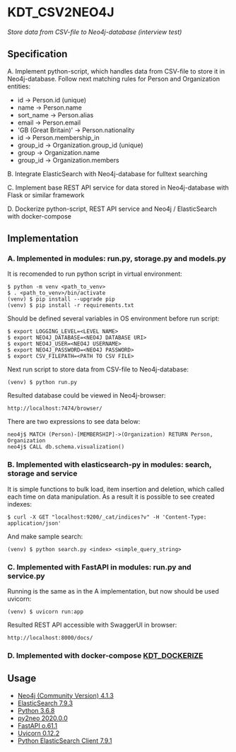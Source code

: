# KDT_CSV2NEO4J
_Store data from CSV-file to Neo4j-database (interview test)_


## Specification

A. Implement python-script, which handles data from CSV-file to store it in Neo4j-database. Follow next matching rules for Person and Organization entities:
* id -> Person.id (unique)
* name  -> Person.name
* sort_name -> Person.alias
* email -> Person.email
* 'GB (Great Britain)' -> Person.nationality
* id -> Person.membership_in
* group_id -> Organization.group_id (unique)
* group -> Organization.name
* group_id -> Organization.members

B. Integrate ElasticSearch with Neo4j-database for fulltext searching

C. Implement base REST API service for data stored in Neo4j-database with Flask or similar framework

D. Dockerize python-script, REST API service and Neo4j / ElasticSearch with docker-compose


## Implementation

### A. Implemented in modules: run.py, storage.py and models.py 

It is recomended to run python script in virtual environment:
```
$ python -m venv <path_to_venv>
$ . <path_to_venv>/bin/activate
(venv) $ pip install --upgrade pip
(venv) $ pip install -r requirements.txt
```

Should be defined several variables in OS environment before run script: 
```
$ export LOGGING_LEVEL=<LEVEL NAME>
$ export NEO4J_DATABASE=<NEO4J DATABASE URI>
$ export NEO4J_USER=<NEO4J USERNAME>
$ export NEO4J_PASSWORD=<NEO4J PASSWORD>
$ export CSV_FILEPATH=<PATH TO CSV FILE>
```

Next run script to store data from CSV-file to Neo4j-database:
```
(venv) $ python run.py
```

Resulted database could be viewed in Neo4j-browser:
```
http://localhost:7474/browser/
```

There are two expressions to see data below: 
```
neo4j$ MATCH (Person)-[MEMBERSHIP]->(Organization) RETURN Person, Organization
neo4j$ CALL db.schema.visualization()
```

### B. Implemented with elasticsearch-py in modules: search, storage and service

It is simple functions to bulk load, item insertion and deletion, which called each time on data manipulation. As a result it is possible to see created indexes:
```
$ curl -X GET "localhost:9200/_cat/indices?v" -H 'Content-Type: application/json'
```

And make sample search:
```
(venv) $ python search.py <index> <simple_query_string>
```

### C. Implemented with FastAPI in modules: run.py and service.py

Running is the same as in the A implementation, but now should be used uvicorn:
```
(venv) $ uvicorn run:app
```

Resulted REST API accessible with SwaggerUI in browser:
```
http://localhost:8000/docs/
```

### D. Implemented with docker-compose [KDT_DOCKERIZE](https://github.com/rtm-python/KDT_DOCKERIZE)



## Usage

* [Neo4j (Community Version) 4.1.3](https://neo4j.com/docs/operations-manual/current/installation/linux/rpm/#linux-rpm-install-standard)
* [ElasticSearch 7.9.3](https://www.elastic.co/guide/en/elasticsearch/reference/7.9/rpm.html)
* [Python 3.6.8](https://centos.pkgs.org/8/okey-x86_64/python36-3.6.8-2.el8.x86_64.rpm.html)
* [py2neo 2020.0.0](https://py2neo.org/2020.0/)
* [FastAPI o.61.1](https://github.com/tiangolo/fastapi)
* [Uvicorn 0.12.2](http://www.uvicorn.org/#quickstart)
* [Python ElasticSearch Client 7.9.1](https://elasticsearch-py.readthedocs.io/en/7.9.1/index.html)

